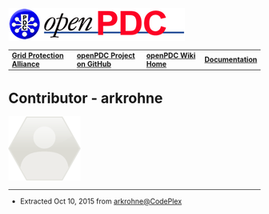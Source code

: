 [![The Open Source Phasor Data Concentrator](../openPDC_Logo.png)](../openPDC_Home.md)

|   |   |   |   |
|---|---|---|---|
| **[Grid Protection Alliance](http://www.gridprotectionalliance.org)** | **[openPDC Project on GitHub](https://github.com/GridProtectionAlliance/openPDC)** | **[openPDC Wiki Home](../openPDC_Home.md)** | **[Documentation](../openPDC_Documentation_Home.md)** |

# Contributor - arkrohne

![arkrohne](codeplex.png)

---

* Extracted Oct 10, 2015 from [arkrohne@CodePlex](http://www.codeplex.com/site/users/view/arkrohne)
